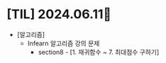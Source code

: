 # [TIL] 2024.06.11🐾

* [알고리즘]
    * Infearn 알고리즘 강의 문제 
        * section8 - [1. 재귀함수 ~ 7. 최대점수 구하기]